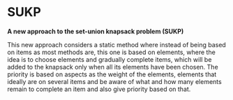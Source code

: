 # SUKP
**A new approach to the set-union knapsack problem (SUKP)**

This new approach considers a static method where instead of being based on items as most methods are, this one is based on elements, where the idea is to choose elements and gradually complete items, which will be added to the knapsack only when all its elements have been chosen. The priority is based on aspects as the weight of the elements, elements that ideally are on several items and be aware of what and how many elements remain to complete an item and also give priority based on that. 
